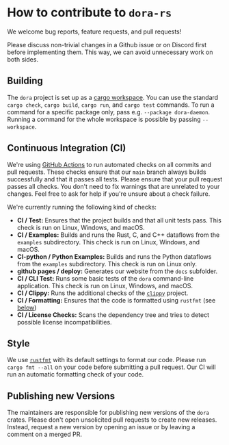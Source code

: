 # How to contribute to `dora-rs`

We welcome bug reports, feature requests, and pull requests!

Please discuss non-trivial changes in a Github issue or on Discord first before implementing them.
This way, we can avoid unnecessary work on both sides.

## Building

The `dora` project is set up as a [cargo workspace](https://doc.rust-lang.org/cargo/reference/workspaces.html).
You can use the standard `cargo check`, `cargo build`, `cargo run`, and `cargo test` commands.
To run a command for a specific package only, pass e.g. `--package dora-daemon`.
Running a command for the whole workspace is possible by passing `--workspace`.



## Continuous Integration (CI)

We're using [GitHub Actions](https://github.com/features/actions) to run automated checks on all commits and pull requests.
These checks ensure that our `main` branch always builds successfully and that it passes all tests.
Please ensure that your pull request passes all checks.
You don't need to fix warnings that are unrelated to your changes.
Feel free to ask for help if you're unsure about a check failure.

We're currently running the following kind of checks:

- **CI / Test:** Ensures that the project builds and that all unit tests pass. This check is run on Linux, Windows, and macOS.
- **CI / Examples:** Builds and runs the Rust, C, and C++ dataflows from the `examples` subdirectory. This check is run on Linux, Windows, and macOS.
- **CI-python / Python Examples:** Builds and runs the Python dataflows from the `examples` subdirectory. This check is run on Linux only.
- **github pages / deploy:** Generates our website from the `docs` subfolder.
- **CI / CLI Test:** Runs some basic tests of the `dora` command-line application. This check is run on Linux, Windows, and macOS.
- **CI / Clippy:** Runs the additional checks of the [`clippy`](https://github.com/rust-lang/rust-clippy) project.
- **CI / Formatting:** Ensures that the code is formatted using `rustfmt` (see [below](#style))
- **CI / License Checks:** Scans the dependency tree and tries to detect possible license incompatibilities.

## Style

We use [`rustfmt`](https://github.com/rust-lang/rustfmt) with its default settings to format our code.
Please run `cargo fmt --all` on your code before submitting a pull request.
Our CI will run an automatic formatting check of your code.

## Publishing new Versions

The maintainers are responsible for publishing new versions of the `dora` crates.
Please don't open unsolicited pull requests to create new releases.
Instead, request a new version by opening an issue or by leaving a comment on a merged PR.
